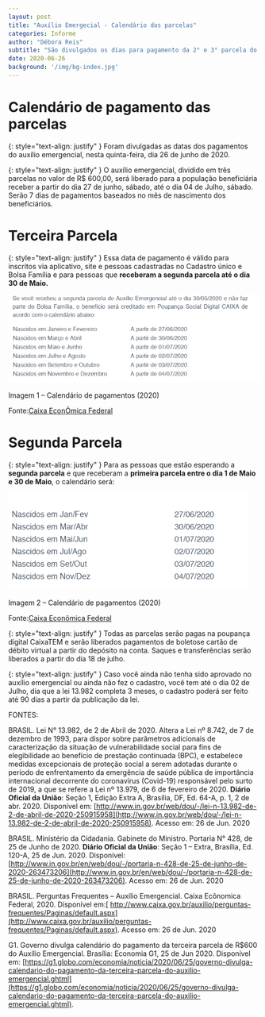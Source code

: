```yaml
---
layout: post
title: "Auxílio Emergecial - Calendário das parcelas"
categories: Informe
author: "Débora Reis"
subtitle: "São divulgados os dias para pagamento da 2° e 3° parcela do Auxílio Emergencial"
date: 2020-06-26
background: '/img/bg-index.jpg'
---
```


# Calendário de pagamento das parcelas

{: style="text-align: justify" }
Foram divulgadas as datas dos pagamentos do auxílio emergencial, nesta quinta-feira, dia 26 de junho de 2020. 

{: style="text-align: justify" }
O auxílio emergencial, dividido em três parcelas no valor de R$ 600,00, será liberado para a população beneficiária receber a partir do dia 27 de junho, sábado, até o dia 04 de Julho, sábado. Serão 7 dias de pagamentos baseados no mês de nascimento dos beneficiários.

# Terceira Parcela
{: style="text-align: justify" }
Essa data de pagamento é válido para inscritos via aplicativo, site e pessoas cadastradas no Cadastro único e Bolsa Família e para pessoas que **receberam a segunda parcela até o dia 30 de Maio.**

![TerceiraParcela](/img/posts/Pagamento3parcela.png "Calendário Terceira Parcela")

Imagem 1 – Calendário de pagamentos (2020)

Fonte:[Caixa EconÔmica Federal](http://www.caixa.gov.br/auxilio/PAGINAS/DEFAULT2.ASPX)

# Segunda Parcela
{: style="text-align: justify" }
Para as pessoas que estão esperando a **segunda parcela** e que receberam a **primeira parcela entre o dia 1 de Maio e 30 de Maio**, o calendário será: 

![SegundaParcela](/img/posts/Pagamento2parcela.png "Calendário Segunda Parcela")

Imagem 2 – Calendário de pagamentos (2020)

Fonte:[Caixa Econômica Federal](http://www.caixa.gov.br/auxilio/PAGINAS/DEFAULT2.ASPX) 

{: style="text-align: justify" }
Todas as parcelas serão pagas na poupança digital CaixaTEM e serão liberados pagamentos de boletose cartão de débito virtual a partir do depósito na conta. Saques e transferências serão liberados a partir do dia 18 de julho. 

{: style="text-align: justify" }
Caso você ainda não tenha sido aprovado no auxílio emergencial ou ainda não fez o cadastro, você tem até o dia 02 de Julho, dia que a lei 13.982 completa 3 meses, o cadastro poderá ser feito até 90 dias a partir da publicação da lei. 

FONTES:

BRASIL. Lei N° 13.982, de 2 de Abril de 2020. Altera a Lei nº 8.742, de 7 de dezembro de 1993, para dispor sobre parâmetros adicionais de caracterização da situação de vulnerabilidade social para fins de elegibilidade ao benefício de prestação continuada (BPC), e estabelece medidas excepcionais de proteção social a serem adotadas durante o período de enfrentamento da emergência de saúde pública de importância internacional decorrente do coronavírus (Covid-19) responsável pelo surto de 2019, a que se refere a Lei nº 13.979, de 6 de fevereiro de 2020. **Diário Oficial da União**: Seção 1, Edição Extra A, Brasília, DF, Ed. 64-A, p. 1, 2 de abr. 2020. Disponível em: [http://www.in.gov.br/web/dou/-/lei-n-13.982-de-2-de-abril-de-2020-250915958](http://www.in.gov.br/web/dou/-/lei-n-13.982-de-2-de-abril-de-2020-250915958). Acesso em: 26 de Jun. 2020

BRASIL. Ministério da Cidadania. Gabinete do Ministro. Portaria N° 428, de 25 de Junho de 2020. **Diário Oficial da União**: Seção 1 – Extra, Brasília, Ed. 120-A, 25 de Jun. 2020. Disponível: [http://www.in.gov.br/en/web/dou/-/portaria-n-428-de-25-de-junho-de-2020-263473206](http://www.in.gov.br/en/web/dou/-/portaria-n-428-de-25-de-junho-de-2020-263473206). Acesso em: 26 de Jun. 2020

BRASIL. Perguntas Frequentes – Auxílio Emergencial. Caixa Ecônomica Federal, 2020. Disponível em:[ http://www.caixa.gov.br/auxilio/perguntas-frequentes/Paginas/default.aspx](http://www.caixa.gov.br/auxilio/perguntas-frequentes/Paginas/default.aspx). Acesso em: 26 de Jun. 2020

G1. Governo divulga calendário do pagamento da terceira parcela de R$600 do Auxílio Emergencial. Brasília: Economia G1, 25 de Jun 2020. Disponível em: [https://g1.globo.com/economia/noticia/2020/06/25/governo-divulga-calendario-do-pagamento-da-terceira-parcela-do-auxilio-emergencial.ghtml](https://g1.globo.com/economia/noticia/2020/06/25/governo-divulga-calendario-do-pagamento-da-terceira-parcela-do-auxilio-emergencial.ghtml). 

